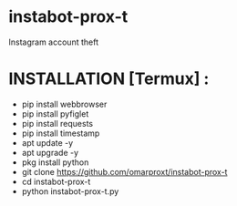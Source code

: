 # instabot-prox-t
Instagram account theft
# INSTALLATION [Termux] :
- pip install webbrowser
- pip install pyfiglet
- pip install requests
- pip install timestamp
- apt update -y
- apt upgrade -y
- pkg install python
- git clone https://github.com/omarproxt/instabot-prox-t
- cd instabot-prox-t
- python instabot-prox-t.py
